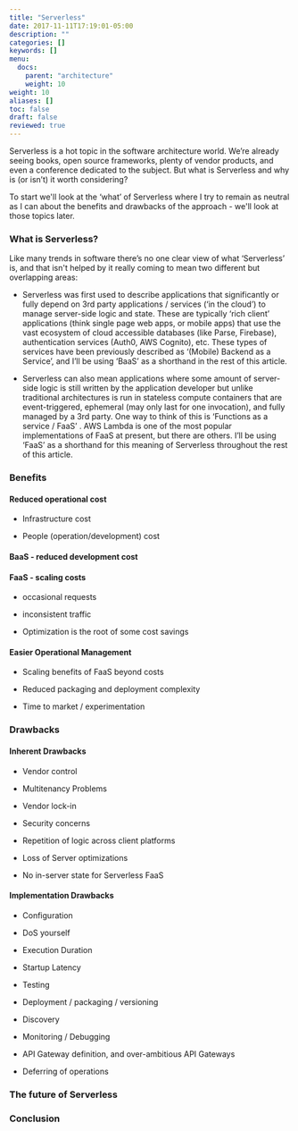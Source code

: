 ```yaml
---
title: "Serverless"
date: 2017-11-11T17:19:01-05:00
description: ""
categories: []
keywords: []
menu:
  docs:
    parent: "architecture"
    weight: 10
weight: 10
aliases: []
toc: false
draft: false
reviewed: true
---
```



Serverless is a hot topic in the software architecture world. We’re already seeing books, open source 
frameworks, plenty of vendor products, and even a conference dedicated to the subject. But what is 
Serverless and why is (or isn’t) it worth considering? 

To start we'll look at the ‘what’ of Serverless where I try to remain as neutral as I can about the 
benefits and drawbacks of the approach - we'll look at those topics later.

### What is Serverless?

Like many trends in software there’s no one clear view of what ‘Serverless’ is, and that isn't helped 
by it really coming to mean two different but overlapping areas:

* Serverless was first used to describe applications that significantly or fully depend on 3rd party 
applications / services (‘in the cloud’) to manage server-side logic and state. These are typically 
‘rich client’ applications (think single page web apps, or mobile apps) that use the vast ecosystem 
of cloud accessible databases (like Parse, Firebase), authentication services (Auth0, AWS Cognito), 
etc. These types of services have been previously described as ‘(Mobile) Backend as a Service’, and 
I’ll be using ‘BaaS’ as a shorthand in the rest of this article.

* Serverless can also mean applications where some amount of server-side logic is still written by 
the application developer but unlike traditional architectures is run in stateless compute containers 
that are event-triggered, ephemeral (may only last for one invocation), and fully managed by a 3rd party. 
One way to think of this is ‘Functions as a service / FaaS’ . AWS Lambda is one of the most popular 
implementations of FaaS at present, but there are others. I’ll be using ‘FaaS’ as a shorthand for 
this meaning of Serverless throughout the rest of this article.

### Benefits

#### Reduced operational cost

* Infrastructure cost

* People (operation/development) cost


#### BaaS - reduced development cost

#### FaaS - scaling costs

* occasional requests

* inconsistent traffic

* Optimization is the root of some cost savings

#### Easier Operational Management

* Scaling benefits of FaaS beyond costs

* Reduced packaging and deployment complexity

* Time to market / experimentation

 
### Drawbacks

#### Inherent Drawbacks

* Vendor control

* Multitenancy Problems

* Vendor lock-in

* Security concerns

* Repetition of logic across client platforms

* Loss of Server optimizations

* No in-server state for Serverless FaaS

#### Implementation Drawbacks

* Configuration

* DoS yourself

* Execution Duration

* Startup Latency

* Testing

* Deployment / packaging / versioning

* Discovery

* Monitoring / Debugging

* API Gateway definition, and over-ambitious API Gateways

* Deferring of operations

### The future of Serverless



### Conclusion

